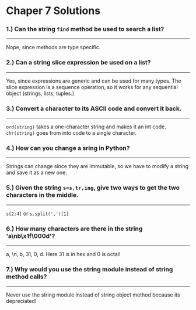# Chaper 7 Solutions

### 1.)  Can the string `find` method be used to search a list?
---
Nope, since methods are type specific.

### 2.)  Can a string slice expression be used on a list?
---
Yes, since expressions are generic and can be used for many types.  The slice expression is a sequence operation, so it works for any sequential object (strings, lists, tuples.)

### 3.)  Convert a character to its ASCII code and convert it back.
---
`ord(string)` takes a one-character string and makes it an int code.  `chr(string)` goes from into code to a single character.

### 4.)  How can you change a sring in Python?
---
Strings can change since they are immutable, so we have to modify a string and save it as a new one.

### 5.)  Given the string `s=s,tr,ing`, give two ways to get the two characters in the middle.
---
`s[2:4]` or `s.split(',')[1]`

### 6.)  How many characters are there in the string 'a\nb\x1f\000d'?
---
a, \n, b, 31, 0, d.  Here 31 is in hex and 0 is octal!

### 7.)  Why would you use the string module instead of string method calls?
---
Never use the string module instead of string object method because its depreciated!
